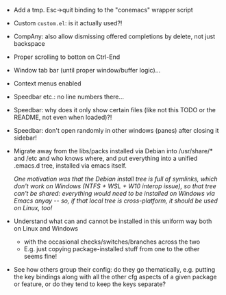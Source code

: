 ﻿* Add a tmp. Esc->quit binding to the "conemacs" wrapper script

* Custom `custom.el`: is it actually used?!

* CompAny: also allow dismissing offered completions by delete, not just backspace

* Proper scrolling to botton on Ctrl-End

* Window tab bar (until proper window/buffer logic)...

* Context menus enabled

* Speedbar etc.: no line numbers there...

* Speedbar: why does it only show certain files (like not this TODO or the README,
  not even when loaded)?!
  
* Speedbar: don't open randomly in other windows (panes) after closing it sidebar!

* Migrate away from the libs/packs installed via Debian into /usr/share/* and
  /etc and who knows where, and put everything into a unified .emacs.d tree,
  installed via emacs itself.

   _One motivation was that the Debian install tree is full of symlinks,
   which don't work on Windows (NTFS + WSL + W10 interop issue), so that
   tree can't be shared: everything would need to be installed on Windows
   via Emacs anyay -- so, if that local tree is cross-platform, it should
   be used on Linux, too!_

* Understand what can and cannot be installed in this uniform way both on
  Linux and Windows
  - with the occasional checks/switches/branches across the two
  + E.g. just copying package-installed stuff from one to the other seems fine!

* See how others group their config: do they go thematically, e.g. putting
  the key bindings along with all the other cfg aspects of a given package
  or feature, or do they tend to keep the keys separate?
